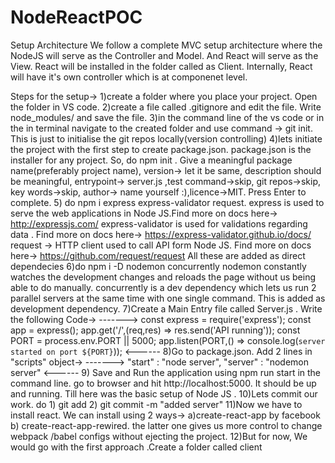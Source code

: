 # NodeReactPOC
Setup Architecture
We follow a complete MVC setup architecture where the NodeJS will serve as the Controller and Model.
And React will serve as the View. React will be installed in the folder called as Client. Internally, React will have it's own controller which is at componenet level.

Steps for the setup->
1)create a folder where you place your project. Open the folder in VS code.
2)create a file called .gitignore and edit the file. Write node_modules/ and save the file.
3)in the command line of the vs code or in the in terminal navigate to the created folder and use command -> git init. This is just to initialise the git repos locally(version controlling)
4)lets initiate the project with the first step to create package.json. package.json is the installer for any project. So, do npm init .  Give a meaningful package name(preferably project name), version-> let it be same, description should be meaningful, entrypoint-> server.js ,test command->skip, git repos->skip, key words->skip, author-> name yourself :),licence->MIT. Press Enter to complete.
5) do npm i express express-validator request. 
         express is used to serve the web applications in Node JS.Find more on docs here-> http://expressjs.com/
         express-validator is used for validations regarding data . Find more on docs here-> https://express-validator.github.io/docs/
         request -> HTTP client used to call API form Node JS. Find more on docs here-> https://github.com/request/request
         All these are added as direct dependecies
6)do  npm i -D nodemon concurrently
         nodemon constantly watches the development changes  and reloads the page without us being able to do manually.
         concurrently is a dev dependency which lets us run 2 parallel servers at the same time with one single command.
         This is added as development dependency.
7)Create a Main Entry file called Server.js . Write the following Code->
------->
    const express = require('express');
    const app = express();
     app.get('/',(req,res) => res.send('API running'));
    const PORT = process.env.PORT || 5000;
app.listen(PORT,() => console.log(`server started on port ${PORT}`));
<------
8)Go to package.json. Add 2 lines in "scripts" object->
------->
"start" : "node server",
"server" : "nodemon server"
<------
9) Save and Run the application using npm run start in the command line. go to browser and hit http://localhost:5000. It should be up and running.
Till here was the basic setup of Node JS . 
10)Lets commit our work. do 1) git add  2) git commit -m "added server"
11)Now we have to install react. We can install using 2 ways-> a)create-react-app by facebook b) create-react-app-rewired. the latter one gives us more control to change webpack /babel configs without ejecting the project.
12)But for now, We would go with the first approach .Create a folder called client 
